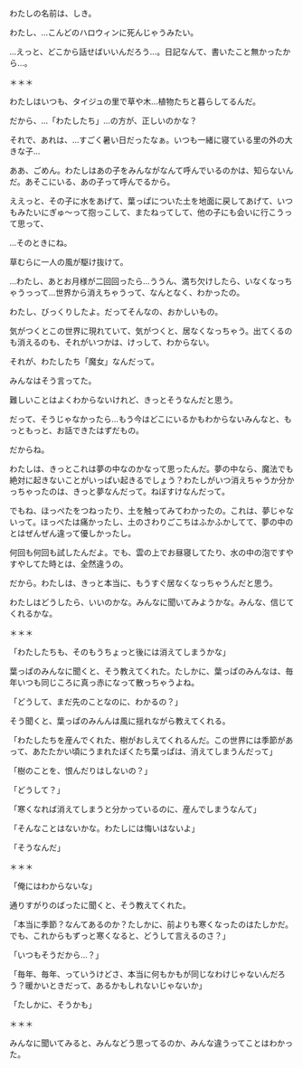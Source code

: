 ﻿わたしの名前は、しき。

わたし、…こんどのハロウィンに死んじゃうみたい。

…えっと、どこから話せばいいんだろう…。日記なんて、書いたこと無かったから…。

＊＊＊

わたしはいつも、タイジュの里で草や木…植物たちと暮らしてるんだ。

だから、…「わたしたち」…の方が、正しいのかな？

それで、あれは、…すごく暑い日だったなぁ。いつも一緒に寝ている里の外の大きな子…

ああ、ごめん。わたしはあの子をみんながなんて呼んでいるのかは、知らないんだ。あそこにいる、あの子って呼んでるから。

ええっと、その子に水をあげて、葉っぱについた土を地面に戻してあげて、いつもみたいにぎゅ〜って抱っこして、またねってして、他の子にも会いに行こうって思って、

…そのときにね。

草むらに一人の風が駆け抜けて。

…わたし、あとお月様が二回回ったら…ううん、満ち欠けしたら、いなくなっちゃうっって…世界から消えちゃうって、なんとなく、わかったの。

わたし、びっくりしたよ。だってそんなの、おかしいもの。

気がつくとこの世界に現れていて、気がつくと、居なくなっちゃう。出てくるのも消えるのも、それがいつかは、けっして、わからない。

それが、わたしたち「魔女」なんだって。

みんなはそう言ってた。

難しいことはよくわからないけれど、きっとそうなんだと思う。

だって、そうじゃなかったら…もう今はどこにいるかもわからないみんなと、もっともっと、お話できたはずだもの。

だからね。

わたしは、きっとこれは夢の中なのかなって思ったんだ。夢の中なら、魔法でも絶対に起きないことがいっぱい起きるでしょう？わたしがいつ消えちゃうか分かっちゃったのは、きっと夢なんだって。ねぼすけなんだって。

でもね、ほっぺたをつねったり、土を触ってみてわかったの。これは、夢じゃないって。ほっぺたは痛かったし、土のさわりごこちはふかふかしてて、夢の中のとはぜんぜん違って優しかったし。

何回も何回も試したんだよ。でも、雲の上でお昼寝してたり、水の中の泡ですやすやしてた時とは、全然違うの。

だから。わたしは、きっと本当に、もうすぐ居なくなっちゃうんだと思う。

わたしはどうしたら、いいのかな。みんなに聞いてみようかな。みんな、信じてくれるかな。

＊＊＊

「わたしたちも、そのもうちょっと後には消えてしまうかな」

葉っぱのみんなに聞くと、そう教えてくれた。たしかに、葉っぱのみんなは、毎年いつも同じころに真っ赤になって散っちゃうよね。

「どうして、まだ先のことなのに、わかるの？」

そう聞くと、葉っぱのみんんは風に揺れながら教えてくれる。

「わたしたちを産んでくれた、樹がおしえてくれるんだ。この世界には季節があって、あたたかい頃にうまれたぼくたち葉っぱは、消えてしまうんだって」

「樹のことを、恨んだりはしないの？」

「どうして？」

「寒くなれば消えてしまうと分かっているのに、産んでしまうなんて」

「そんなことはないかな。わたしには悔いはないよ」

「そうなんだ」

＊＊＊

「俺にはわからないな」

通りすがりのばったに聞くと、そう教えてくれた。

「本当に季節？なんてあるのか？たしかに、前よりも寒くなったのはたしかだ。でも、これからもずっと寒くなると、どうして言えるのさ？」

「いつもそうだから…？」

「毎年、毎年、っていうけどさ、本当に何もかもが同じなわけじゃないんだろう？暖かいときだって、あるかもしれないじゃないか」

「たしかに、そうかも」

＊＊＊

みんなに聞いてみると、みんなどう思ってるのか、みんな違うってことはわかった。